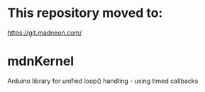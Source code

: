 # This repository moved to:
https://git.madneon.com/

# mdnKernel
Arduino library for unified loop() handling - using timed callbacks
